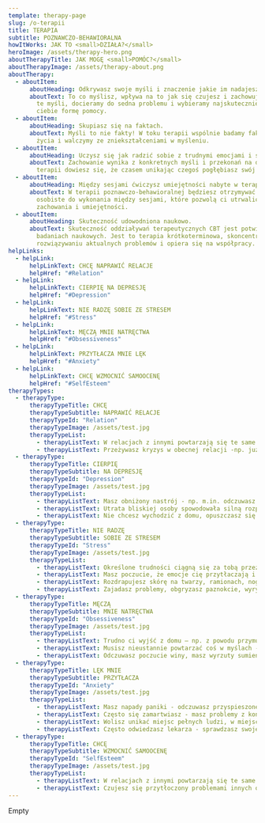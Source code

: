 ```yaml
---
template: therapy-page
slug: /o-terapii
title: TERAPIA
subtitle: POZNAWCZO-BEHAWIORALNA
howItWorks: JAK TO <small>DZIAŁA?</small>
heroImage: /assets/therapy-hero.png
aboutTherapyTitle: JAK MOGĘ <small>POMÓC?</small>
aboutTherapyImage: /assets/therapy-about.png
aboutTherapy:
  - aboutItem:
      aboutHeading: Odkrywasz swoje myśli i znaczenie jakie im nadajesz.
      aboutText: To co myślisz, wpływa na to jak się czujesz i zachowujesz. Analizując
        te myśli, docieramy do sedna problemu i wybieramy najskuteczniejszą dla
        ciebie formę pomocy.
  - aboutItem:
      aboutHeading: Skupiasz się na faktach.
      aboutText: Myśli to nie fakty! W toku terapii wspólnie badamy fakty z twojego
        życia i walczymy ze zniekształceniami w myśleniu.
  - aboutItem:
      aboutHeading: Uczysz się jak radzić sobie z trudnymi emocjami i sytuacjami.
      aboutText: Zachowanie wynika z konkretnych myśli i przekonań na dany temat. W
        terapii dowiesz się, że czasem unikając czegoś pogłębiasz swój problem.
  - aboutItem:
      aboutHeading: Między sesjami ćwiczysz umiejętności nabyte w terapii.
      aboutText: W terapii poznawczo-behawioralnej będziesz otrzymywać krótkie prace
        osobiste do wykonania między sesjami, które pozwolą ci utrwalić nowe
        zachowania i umiejętności.
  - aboutItem:
      aboutHeading: Skuteczność udowodniona naukowo.
      aboutText: Skuteczność oddziaływań terapeutycznych CBT jest potwierdzona w
        badaniach naukowych. Jest to terapia krótkoterminowa, skoncentrowana na
        rozwiązywaniu aktualnych problemów i opiera się na współpracy.
helpLinks:
  - helpLink:
      helpLinkText: CHCĘ NAPRAWIĆ RELACJE
      helpHref: "#Relation"
  - helpLink:
      helpLinkText: CIERPIĘ NA DEPRESJĘ
      helpHref: "#Depression"
  - helpLink:
      helpLinkText: NIE RADZĘ SOBIE ZE STRESEM
      helpHref: "#Stress"
  - helpLink:
      helpLinkText: MĘCZĄ MNIE NATRĘCTWA
      helpHref: "#Obsessiveness"
  - helpLink:
      helpLinkText: PRZYTŁACZA MNIE LĘK
      helpHref: "#Anxiety"
  - helpLink:
      helpLinkText: CHCĘ WZMOCNIĆ SAMOOCENĘ
      helpHref: "#SelfEsteem"
therapyTypes:
  - therapyType:
      therapyTypeTitle: CHCĘ
      therapyTypeSubtitle: NAPRAWIĆ RELACJE
      therapyTypeId: "Relation"
      therapyTypeImage: /assets/test.jpg
      therapyTypeList:
        - therapyListText: W relacjach z innymi powtarzają się te same problemy – np. tkwisz w związku, który jest dla ciebie nieodpowiedni, wybierasz niewłaściwe osoby, ciągle porównujesz się do innych, obezwładnia cię nieśmiałość, masz problemy z asertywnością w relacjach, nie okazujesz emocji w związku, ludzie odsuwają się od ciebie, ale nie wiesz dlaczego i uważasz, że to ich problem itp.
        - therapyListText: Przeżywasz kryzys w obecnej relacji -np. już nie potrafisz radzić sobie z nim samodzielnie, trudno ci się dogadać z partnerem, masz poczucia bycia niezrozumianym, odczuwasz samotność w relacji, doszło do zdrady itp.
  - therapyType:
      therapyTypeTitle: CIERPIĘ
      therapyTypeSubtitle: NA DEPRESJĘ
      therapyTypeId: "Depression"
      therapyTypeImage: /assets/test.jpg
      therapyTypeList:
        - therapyListText: Masz obniżony nastrój - np. m.in. odczuwasz przygnębienie i smutek, płaczesz częściej niż zwykle, czujesz obojętność, pojawiają się u ciebie myśli samobójcze, nie widzisz sensu w życiu.
        - therapyListText: Utrata bliskiej osoby spowodowała silną rozpacz, nie radzisz sobie z negatywnymi emocjami, potrzebujesz wsparcia specjalisty.
        - therapyListText: Nie chcesz wychodzić z domu, opuszczasz się w nauce, nie chodzisz do pracy, odczuwasz brak energii i motywacji by robić cokolwiek. Cierpisz na bezsenność.
  - therapyType:
      therapyTypeTitle: NIE RADZĘ
      therapyTypeSubtitle: SOBIE ZE STRESEM
      therapyTypeId: "Stress"
      therapyTypeImage: /assets/test.jpg
      therapyTypeList:
        - therapyListText: Określone trudności ciągną się za tobą przez całe życie - np. dużo od siebie wymagasz i dużo pracujesz, ale trudno ci osiągnąć satysfakcję z tego co robisz, odkładasz rzeczy na później, masz tzw. "słomiany zapał", nie potrafisz odpoczywać itp.
        - therapyListText: Masz poczucie, że emocje cię przytłaczają i nie potrafisz nad nimi zapanować, przeskakujesz z jednej emocji w inną, masz skłonności do samookaleczania się.
        - therapyListText: Rozdrapujesz skórę na twarzy, ramionach, nogach, plecach i nie potrafisz przestać. W efekcie czego masz blizny i strupy na ciele.
        - therapyListText: Zajadasz problemy, obgryzasz paznokcie, wyrywasz sobie włosy. Masz problemy ze snem, odczuwasz napięcie w ciele, boli cię żołądek, czujesz mrowienie w rękach lub nogach.
  - therapyType:
      therapyTypeTitle: MĘCZĄ
      therapyTypeSubtitle: MNIE NATRĘCTWA
      therapyTypeId: "Obsessiveness"
      therapyTypeImage: /assets/test.jpg
      therapyTypeList:
        - therapyListText: Trudno ci wyjść z domu – np. z powodu przymusu dokładnego mycia rąk, skrupulatnego sprawdzania, czy kran jest zakręcony, czy kuchenka gazowa jest wyłączona.
        - therapyListText: Musisz nieustannie powtarzać coś w myślach - np. czy na pewno dobrze się zachowałeś w towarzystwie, liczysz w myślach, powtarzasz sobie w myślach konkretne słowa.
        - therapyListText: Odczuwasz poczucie winy, masz wyrzuty sumienia - np. że coś pomyślałeś, że mogłeś w ten sposób chcieć coś zrobić, a to w twoim przekonaniu niewłaściwe, niemoralne itp. przez co nie potrafisz cieszyć się życiem i korzystać z niego.
  - therapyType:
      therapyTypeTitle: LĘK MNIE
      therapyTypeSubtitle: PRZYTŁACZA
      therapyTypeId: "Anxiety"
      therapyTypeImage: /assets/test.jpg
      therapyTypeList:
        - therapyListText: Masz napady paniki - odczuwasz przyspieszone bicie serca, trudno ci złapać oddech, masz wrażenie, że zaraz umrzesz itp.
        - therapyListText: Często się zamartwiasz - masz problemy z koncentracją uwagi, boisz się o bliskich, o sytuację materialną, o swoją przyszłość, czujesz się obco we własnym ciele.
        - therapyListText: Wolisz unikać miejsc pełnych ludzi, w miejscach publicznych sprawdzasz, gdzie znajduje się najbliższe wyjście lub toaleta.
        - therapyListText: Często odwiedzasz lekarza - sprawdzasz swoje ciało, wyszukujesz pierwszych objawów choroby, sprawdzasz internet w poszukiwaniu informacji o objawach, które ci dokuczają, robisz liczne badania.
  - therapyType:
      therapyTypeTitle: CHCĘ
      therapyTypeSubtitle: WZMOCNIĆ SAMOOCENĘ
      therapyTypeId: "SelfEsteem"
      therapyTypeImage: /assets/test.jpg
      therapyTypeList:
        - therapyListText: W relacjach z innymi powtarzają się te same problemy – np. ciągle porównujesz się do innych, obezwładnia cię nieśmiałość, masz problemy z asertywnością w relacjach, nie okazujesz emocji, trudno ci prosić innych o pomoc.
        - therapyListText: Czujesz się przytłoczony problemami innych osób, trudno ci zadbać o własne potrzeby, czujesz, że inni o ciebie nie dbają.
---
```

Empty

